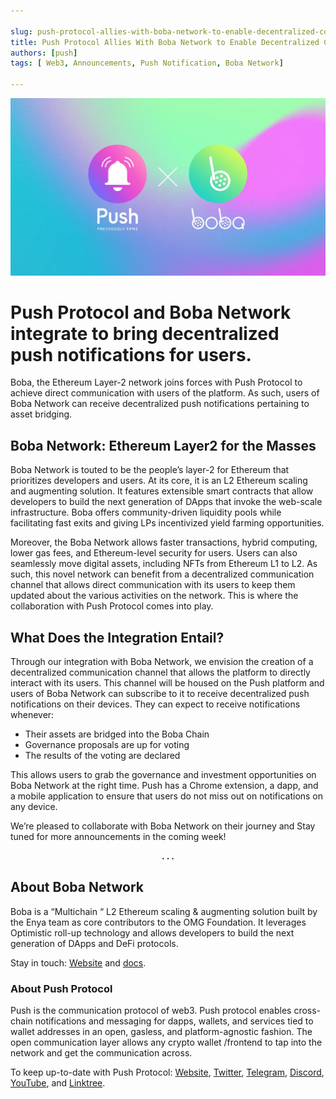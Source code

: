 ```yaml
---

slug: push-protocol-allies-with-boba-network-to-enable-decentralized-communication
title: Push Protocol Allies With Boba Network to Enable Decentralized Communication
authors: [push]
tags: [ Web3, Announcements, Push Notification, Boba Network]

---
```



![Docusaurus Image](./cover-image.webp)

<!--truncate-->

<!--customheaderpoint-->
# Push Protocol and Boba Network integrate to bring decentralized push notifications for users.<br/>

Boba, the Ethereum Layer-2 network joins forces with Push Protocol to achieve direct communication with users of the platform. As such, users of Boba Network can receive decentralized push notifications pertaining to asset bridging.

## Boba Network: Ethereum Layer2 for the Masses
Boba Network is touted to be the people’s layer-2 for Ethereum that prioritizes developers and users. At its core, it is an L2 Ethereum scaling and augmenting solution. It features extensible smart contracts that allow developers to build the next generation of DApps that invoke the web-scale infrastructure. Boba offers community-driven liquidity pools while facilitating fast exits and giving LPs incentivized yield farming opportunities.

Moreover, the Boba Network allows faster transactions, hybrid computing, lower gas fees, and Ethereum-level security for users. Users can also seamlessly move digital assets, including NFTs from Ethereum L1 to L2. As such, this novel network can benefit from a decentralized communication channel that allows direct communication with its users to keep them updated about the various activities on the network. This is where the collaboration with Push Protocol comes into play.

## What Does the Integration Entail?
Through our integration with Boba Network, we envision the creation of a decentralized communication channel that allows the platform to directly interact with its users. This channel will be housed on the Push platform and users of Boba Network can subscribe to it to receive decentralized push notifications on their devices. They can expect to receive notifications whenever:

- Their assets are bridged into the Boba Chain
- Governance proposals are up for voting
- The results of the voting are declared

This allows users to grab the governance and investment opportunities on Boba Network at the right time. Push has a Chrome extension, a dapp, and a mobile application to ensure that users do not miss out on notifications on any device.

We’re pleased to collaborate with Boba Network on their journey and Stay tuned for more announcements in the coming week!

<center><b>.  .  .</b></center>

## About Boba Network
Boba is a “Multichain “ L2 Ethereum scaling & augmenting solution built by the Enya team as core contributors to the OMG Foundation. It leverages Optimistic roll-up technology and allows developers to build the next generation of DApps and DeFi protocols.

Stay in touch: [Website](https://boba.network/) and [docs](https://docs.boba.network/).

### About Push Protocol

Push is the communication protocol of web3. Push protocol enables cross-chain notifications and messaging for dapps, wallets, and services tied to wallet addresses in an open, gasless, and platform-agnostic fashion. The open communication layer allows any crypto wallet /frontend to tap into the network and get the communication across.

To keep up-to-date with Push Protocol: [Website](https://push.org/), [Twitter](https://twitter.com/pushprotocol), [Telegram](https://t.me/epnsproject), [Discord](https://discord.gg/pushprotocol), [YouTube](https://www.youtube.com/c/EthereumPushNotificationService), and [Linktree](https://linktr.ee/pushprotocol).
